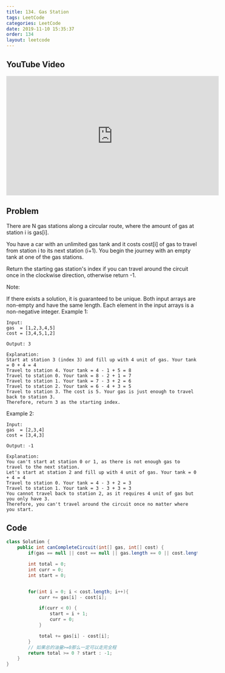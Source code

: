 ```yaml
---
title: 134. Gas Station
tags: LeetCode
categories: LeetCode
date: 2019-11-10 15:35:37
order: 134
layout: leetcode
---
```


## YouTube Video

<iframe width="560" height="315" src="https://www.youtube.com/embed/bkXokc5hh14" frameborder="0" allow="accelerometer; autoplay; encrypted-media; gyroscope; picture-in-picture" allowfullscreen></iframe>

## Problem

There are N gas stations along a circular route, where the amount of gas at station i is gas[i].

You have a car with an unlimited gas tank and it costs cost[i] of gas to travel from station i to its next station (i+1). You begin the journey with an empty tank at one of the gas stations.

Return the starting gas station's index if you can travel around the circuit once in the clockwise direction, otherwise return -1.

Note:

If there exists a solution, it is guaranteed to be unique.
Both input arrays are non-empty and have the same length.
Each element in the input arrays is a non-negative integer.
Example 1:

```
Input:
gas  = [1,2,3,4,5]
cost = [3,4,5,1,2]

Output: 3

Explanation:
Start at station 3 (index 3) and fill up with 4 unit of gas. Your tank = 0 + 4 = 4
Travel to station 4. Your tank = 4 - 1 + 5 = 8
Travel to station 0. Your tank = 8 - 2 + 1 = 7
Travel to station 1. Your tank = 7 - 3 + 2 = 6
Travel to station 2. Your tank = 6 - 4 + 3 = 5
Travel to station 3. The cost is 5. Your gas is just enough to travel back to station 3.
Therefore, return 3 as the starting index.
```

Example 2:

```
Input:
gas  = [2,3,4]
cost = [3,4,3]

Output: -1

Explanation:
You can't start at station 0 or 1, as there is not enough gas to travel to the next station.
Let's start at station 2 and fill up with 4 unit of gas. Your tank = 0 + 4 = 4
Travel to station 0. Your tank = 4 - 3 + 2 = 3
Travel to station 1. Your tank = 3 - 3 + 3 = 3
You cannot travel back to station 2, as it requires 4 unit of gas but you only have 3.
Therefore, you can't travel around the circuit once no matter where you start.
```

## Code

```java
class Solution {
    public int canCompleteCircuit(int[] gas, int[] cost) {
        if(gas == null || cost == null || gas.length == 0 || cost.length == 0) return -1;

        int total = 0;
        int curr = 0;
        int start = 0;


        for(int i = 0; i < cost.length; i++){
            curr += gas[i] - cost[i];

            if(curr < 0) {
                start = i + 1;
                curr = 0;
            }

            total += gas[i] - cost[i];
        }
        // 如果总的油量>=0那么一定可以走完全程
        return total >= 0 ? start : -1;
    }
}
```
